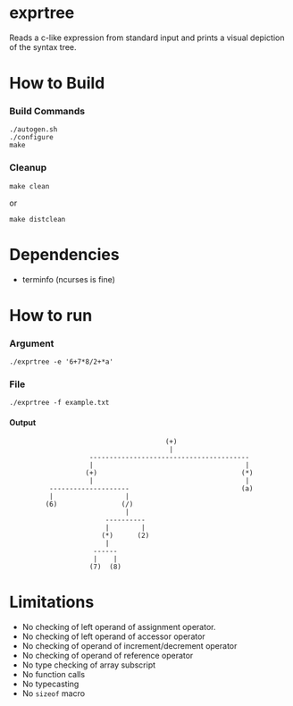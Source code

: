 # exprtree #

Reads a c-like expression from standard input and prints a visual depiction of
the syntax tree.


# How to Build #

### Build Commands ###

	./autogen.sh
	./configure
	make


### Cleanup ###

	make clean

or

	make distclean


# Dependencies #
* terminfo (ncurses is fine)


# How to run #
### Argument ###

	./exprtree -e '6+7*8/2+*a'


### File ###

	./exprtree -f example.txt


#### Output ####

	                                       (+)
	                                        |
	                    ----------------------------------------
	                    |                                      |
	                   (+)                                    (*)
	                    |                                      |
	          --------------------                            (a)
	          |                  |
	         (6)                (/)
	                             |
	                        ----------
	                        |        |
	                       (*)      (2)
	                        |
	                     ------
	                     |    |
	                    (7)  (8)


# Limitations #

* No checking of left operand of assignment operator.
* No checking of left operand of accessor operator
* No checking of operand of increment/decrement operator
* No checking of operand of reference operator
* No type checking of array subscript
* No function calls
* No typecasting
* No `sizeof` macro

